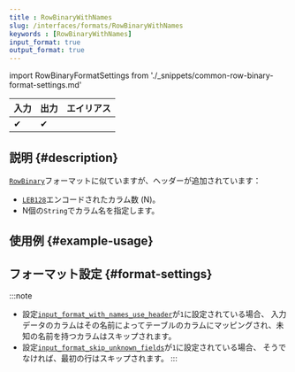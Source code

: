 ```yaml
---
title : RowBinaryWithNames
slug: /interfaces/formats/RowBinaryWithNames
keywords : [RowBinaryWithNames]
input_format: true
output_format: true
---
```


import RowBinaryFormatSettings from './_snippets/common-row-binary-format-settings.md'

| 入力 | 出力 | エイリアス |
|-------|--------|-------|
| ✔     | ✔      |       |

## 説明 {#description}

[`RowBinary`](./RowBinary.md)フォーマットに似ていますが、ヘッダーが追加されています：

- [`LEB128`](https://en.wikipedia.org/wiki/LEB128)エンコードされたカラム数 (N)。
- N個の`String`でカラム名を指定します。

## 使用例 {#example-usage}

## フォーマット設定 {#format-settings}

<RowBinaryFormatSettings/>

:::note
- 設定[`input_format_with_names_use_header`](/operations/settings/settings-formats.md/#input_format_with_names_use_header)が`1`に設定されている場合、
入力データのカラムはその名前によってテーブルのカラムにマッピングされ、未知の名前を持つカラムはスキップされます。 
- 設定[`input_format_skip_unknown_fields`](/operations/settings/settings-formats.md/#input_format_skip_unknown_fields)が`1`に設定されている場合、
そうでなければ、最初の行はスキップされます。
:::
